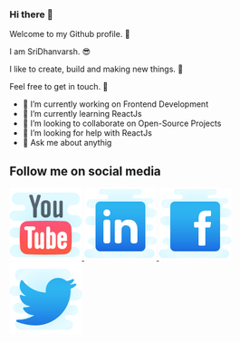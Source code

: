 ### Hi there 👋

Welcome to my Github profile.  :wave:

I am SriDhanvarsh.  :sunglasses:	

I like to create, build and making new things.   :house_with_garden:	

Feel free to get in touch.   :call_me_hand:	

- 🔭 I’m currently working on Frontend Development
- 🌱 I’m currently learning ReactJs
- 👯 I’m looking to collaborate on Open-Source Projects
- 🤔 I’m looking for help with ReactJs
- 💬 Ask me about anythig

## Follow me on social media

<a href="" target="_blank">
<img src="https://github.com/DwinaTech/public-images/blob/main/youtube-icon.png" alt="YouTube logo" />
</a>

<a href="" target="_blank">
<img src="https://github.com/DwinaTech/public-images/blob/main/linkedin-icon.png" alt="LinkedIn logo" />
</a>

<a href="" target="_blank">
<img src="https://github.com/DwinaTech/public-images/blob/main/facebook-con.png" alt="Facebook logo" />
</a>

<a href="" target="_blank">
<img src="https://github.com/DwinaTech/public-images/blob/main/twitter-icon.png" alt="Facebook logo" />
</a>
